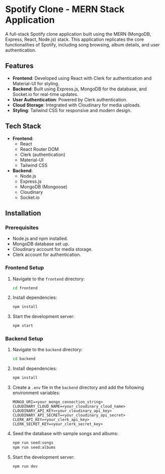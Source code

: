 # Spotify Clone - MERN Stack Application

A full-stack Spotify clone application built using the MERN (MongoDB, Express, React, Node.js) stack. This application replicates the core functionalities of Spotify, including song browsing, album details, and user authentication.

## Features

- **Frontend**: Developed using React with Clerk for authentication and Material-UI for styling.
- **Backend**: Built using Express.js, MongoDB for the database, and Socket.io for real-time updates.
- **User Authentication**: Powered by Clerk authentication.
- **Cloud Storage**: Integrated with Cloudinary for media uploads.
- **Styling**: Tailwind CSS for responsive and modern design.

## Tech Stack

- **Frontend**:
  - React
  - React Router DOM
  - Clerk (authentication)
  - Material-UI
  - Tailwind CSS
- **Backend**:
  - Node.js
  - Express.js
  - MongoDB (Mongoose)
  - Cloudinary
  - Socket.io

## Installation

### Prerequisites

- Node.js and npm installed.
- MongoDB database set up.
- Cloudinary account for media storage.
- Clerk account for authentication.

### Frontend Setup

1. Navigate to the `frontend` directory:

   ```bash
   cd frontend
   ```

2. Install dependencies:

   ```bash
   npm install
   ```

3. Start the development server:

   ```bash
   npm start
   ```

### Backend Setup

1. Navigate to the `backend` directory:

   ```bash
   cd backend
   ```

2. Install dependencies:

   ```bash
   npm install
   ```

3. Create a `.env` file in the `backend` directory and add the following environment variables:

   ```env
   MONGO_URI=<your_mongo_connection_string>
   CLOUDINARY_CLOUD_NAME=<your_cloudinary_cloud_name>
   CLOUDINARY_API_KEY=<your_cloudinary_api_key>
   CLOUDINARY_API_SECRET=<your_cloudinary_api_secret>
   CLERK_API_KEY=<your_clerk_api_key>
   CLERK_SECRET_KEY=<your_clerk_secret_key>
   ```

4. Seed the database with sample songs and albums:

   ```bash
   npm run seed:songs
   npm run seed:albums
   ```

5. Start the development server:

   ```bash
   npm run dev
   ```

